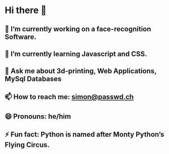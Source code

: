 # Hi there 👋



## 🔭 I’m currently working on a face-recognition Software.
## 🌱 I’m currently learning Javascript and CSS.
## 💬 Ask me about 3d-printing, Web Applications, MySql Databases
## 📫 How to reach me: simon@passwd.ch
## 😄 Pronouns: he/him
## ⚡ Fun fact: Python is named after Monty Python’s Flying Circus.

